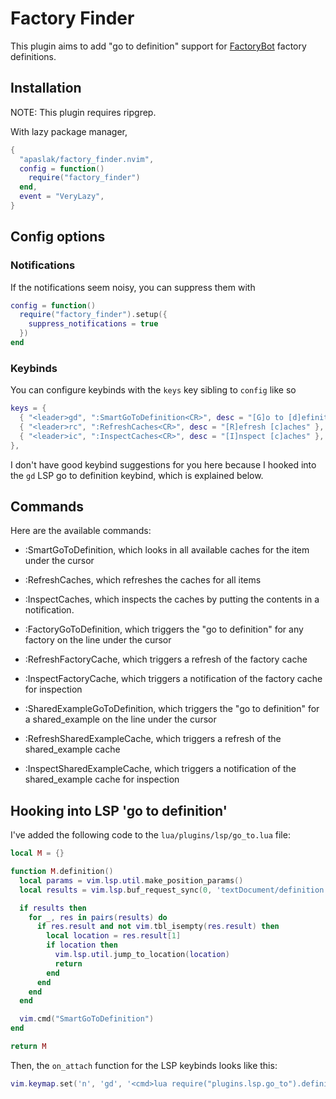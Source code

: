 # Factory Finder
This plugin aims to add "go to definition" support for [FactoryBot](https://github.com/thoughtbot/factory_bot) factory definitions.

## Installation
NOTE: This plugin requires ripgrep.

With lazy package manager,
```lua
{
  "apaslak/factory_finder.nvim",
  config = function()
    require("factory_finder")
  end,
  event = "VeryLazy",
}
```

## Config options
### Notifications
If the notifications seem noisy, you can suppress them with
```lua
config = function()
  require("factory_finder").setup({
    suppress_notifications = true
  })
end
```
### Keybinds

You can configure keybinds with the `keys` key sibling to `config` like so
```lua
keys = {
  { "<leader>gd", ":SmartGoToDefinition<CR>", desc = "[G]o to [d]efinition" },
  { "<leader>rc", ":RefreshCaches<CR>", desc = "[R]efresh [c]aches" },
  { "<leader>ic", ":InspectCaches<CR>", desc = "[I]nspect [c]aches" },
},
```
I don't have good keybind suggestions for you here because I hooked into the `gd` LSP go to definition keybind, which is explained below.

## Commands

Here are the available commands:
- :SmartGoToDefinition, which looks in all available caches for the item under the cursor
- :RefreshCaches, which refreshes the caches for all items
- :InspectCaches, which inspects the caches by putting the contents in a notification.

- :FactoryGoToDefinition, which triggers the "go to definition" for any factory on the line under the cursor
- :RefreshFactoryCache, which triggers a refresh of the factory cache
- :InspectFactoryCache, which triggers a notification of the factory cache for inspection

- :SharedExampleGoToDefinition, which triggers the "go to definition" for a shared_example on the line under the cursor
- :RefreshSharedExampleCache, which triggers a refresh of the shared_example cache
- :InspectSharedExampleCache, which triggers a notification of the shared_example cache for inspection

## Hooking into LSP 'go to definition'

I've added the following code to the `lua/plugins/lsp/go_to.lua` file:
```lua
local M = {}

function M.definition()
  local params = vim.lsp.util.make_position_params()
  local results = vim.lsp.buf_request_sync(0, 'textDocument/definition', params, 1000)

  if results then
    for _, res in pairs(results) do
      if res.result and not vim.tbl_isempty(res.result) then
        local location = res.result[1]
        if location then
          vim.lsp.util.jump_to_location(location)
          return
        end
      end
    end
  end

  vim.cmd("SmartGoToDefinition")
end

return M
```

Then, the `on_attach` function for the LSP keybinds looks like this:
```lua
vim.keymap.set('n', 'gd', '<cmd>lua require("plugins.lsp.go_to").definition()<cr><cmd>norm zz<cr>', opts)
```
